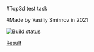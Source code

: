 #Top3d test task

#Made by Vasiliy Smirnov in 2021

[![Build status](https://ci.appveyor.com/api/projects/status/5l28nomwx5uscmdn?svg=true)](https://ci.appveyor.com/project/Vasya24/top3d)

[Result](https://vasya24.github.io/top3d)
